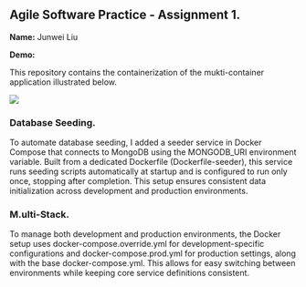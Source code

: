 ## Agile Software Practice - Assignment 1.

__Name:__ Junwei Liu

__Demo:__ 

This repository contains the containerization of the mukti-container application illustrated below.

![](./images/arch.png)

### Database Seeding.
To automate database seeding, I added a seeder service in Docker Compose that connects to MongoDB using the MONGODB_URI environment variable. Built from a dedicated Dockerfile (Dockerfile-seeder), this service runs seeding scripts automatically at startup and is configured to run only once, stopping after completion. This setup ensures consistent data initialization across development and production environments.

### M.ulti-Stack.
To manage both development and production environments, the Docker setup uses docker-compose.override.yml for development-specific configurations and docker-compose.prod.yml for production settings, along with the base docker-compose.yml. This allows for easy switching between environments while keeping core service definitions consistent.